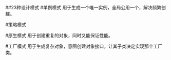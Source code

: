 ##23种设计模式
#单例模式
用于生成一个唯一实例，全局公用一个，解决频繁创建。


#策略模式

#原生模式
用于创建重复的对象，同时又能保证性能。

#工厂模式
用于生成复杂对象，意图创建对象接口，让其子类决定实现那个工厂类。
